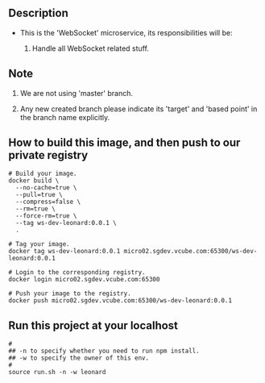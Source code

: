 ## Description

- This is the 'WebSocket' microservice, its responsibilities will be:

    1. Handle all WebSocket related stuff.

## Note

1. We are not using 'master' branch.

2. Any new created branch please indicate its 'target' and 'based point' in the branch name explicitly.

## How to build this image, and then push to our private registry

  ```
  # Build your image.
  docker build \
    --no-cache=true \
    --pull=true \
    --compress=false \
    --rm=true \
    --force-rm=true \
    --tag ws-dev-leonard:0.0.1 \
    .

  # Tag your image.
  docker tag ws-dev-leonard:0.0.1 micro02.sgdev.vcube.com:65300/ws-dev-leonard:0.0.1

  # Login to the corresponding registry.
  docker login micro02.sgdev.vcube.com:65300

  # Push your image to the registry.
  docker push micro02.sgdev.vcube.com:65300/ws-dev-leonard:0.0.1
  ```

## Run this project at your localhost

  ```
  #
  ## -n to specify whether you need to run npm install.
  ## -w to specify the owner of this env.
  #
  source run.sh -n -w leonard
  ```


